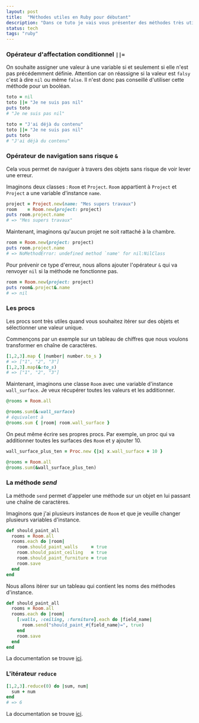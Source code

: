 ```yaml
---
layout: post
title:  "Méthodes utiles en Ruby pour débutant"
description: "Dans ce tuto je vais vous présenter des méthodes très utiles que j'utilise tous les jours en Ruby"
status: tech
tags: "ruby"
---
```


### Opérateur d'affectation conditionnel `||=`

On souhaite assigner une valeur à une variable si et seulement si elle n'est pas précédemment définie. Attention car on réassigne si la valeur est `falsy` c'est à dire `nil` ou même `false`. Il n'est donc pas conseillé d'utiliser cette méthode pour un booléan.

```ruby
toto = nil
toto ||= "Je ne suis pas nil"
puts toto
# "Je ne suis pas nil"

toto = "J'ai déjà du contenu"
toto ||= "Je ne suis pas nil"
puts toto
# "J'ai déjà du contenu"
```

### Opérateur de navigation sans risque `&`

Cela vous permet de naviguer à travers des objets sans risque de voir lever une erreur.

Imaginons deux classes : `Room` et `Project`. `Room` appartient à `Project` et `Project` a une variable d'instance `name`.

```ruby
project = Project.new(name: "Mes supers travaux")
room    = Room.new(project: project)
puts room.project.name
# => "Mes supers travaux"
```

Maintenant, imaginons qu'aucun projet ne soit rattaché à la chambre.

```ruby
room = Room.new(project: project)
puts room.project.name
# => NoMethodError: undefined method `name' for nil:NilClass
```

Pour prévenir ce type d'erreur, nous allons ajouter l'opérateur `&` qui va renvoyer `nil` si la méthode ne fonctionne pas.

```ruby
room = Room.new(project: project)
puts room&.project&.name
# => nil
```

### Les procs

Les procs sont très utiles quand vous souhaitez itérer sur des objets et sélectionner une valeur unique.

Commençons par un exemple sur un tableau de chiffres que nous voulons transformer en chaîne de caractères.

```ruby
[1,2,3].map { |number| number.to_s }
# => ["1", "2", "3"]
[1,2,3].map(&:to_s)
# => ["1", "2", "3"]
```

Maintenant, imaginons une classe `Room` avec une variable d'instance `wall_surface`. Je veux récupérer toutes les valeurs et les additionner.

```ruby
@rooms = Room.all

@rooms.sum(&:wall_surface)
# équivalent à
@rooms.sum { |room| room.wall_surface }
```

On peut même écrire ses propres procs. Par exemple, un proc qui va additionner toutes les surfaces des `Room` et y ajouter 10.

```ruby
wall_surface_plus_ten = Proc.new {|x| x.wall_surface + 10 }

@rooms = Room.all
@rooms.sum(&wall_surface_plus_ten)
```

### La méthode *send*

La méthode `send` permet d'appeler une méthode sur un objet en lui passant une chaîne de caractères.

Imaginons que j'ai plusieurs instances de `Room` et que je veuille changer plusieurs variables d'instance.

```ruby
def should_paint_all
  rooms = Room.all
  rooms.each do |room|
    room.should_paint_walls     = true
    room.should_paint_ceiling   = true
    room.should_paint_furniture = true
    room.save
  end
end
```

Nous allons itérer sur un tableau qui contient les noms des méthodes d'instance.

```ruby
def should_paint_all
  rooms = Room.all
  rooms.each do |room|
    [:walls, :ceiling, :furniture].each do |field_name|
      room.send("should_paint_#{field_name}=", true)
    end
    room.save
  end
end
```

La documentation se trouve <a href="https://apidock.com/ruby/Object/send" target="_blank">ici</a>.

### L'itérateur `reduce`

```ruby
[1,2,3].reduce(0) do |sum, num|
  sum + num
end
# => 6
```

La documentation se trouve <a href="https://apidock.com/ruby/Enumerable/reduce" target="_blank">ici</a>.
